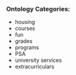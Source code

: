 ### Ontology Categories:
- housing
- courses
- fun
- grades
- programs
- PSA
- university services
- extracurriculars